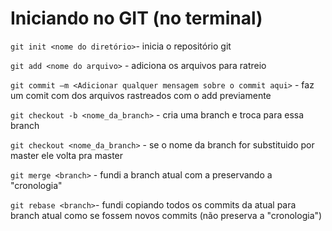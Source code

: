 # Iniciando no GIT (no terminal)

`git init <nome do diretório>`- inicia o repositório git

`git add <nome do arquivo>` - adiciona os arquivos para ratreio

`git commit –m <Adicionar qualquer mensagem sobre o commit aqui>` - faz um comit com dos arquivos rastreados com o add previamente

`git checkout -b <nome_da_branch>` - cria uma branch e troca para essa branch

`git checkout <nome_da_branch>` - se o nome da branch for substituido por master ele volta pra master

`git merge <branch>` - fundi a branch atual com a <branch> preservando a "cronologia"

`git rebase <branch>`- fundi copiando todos os commits da <branch> atual para branch atual como se fossem novos commits (não preserva a "cronologia")